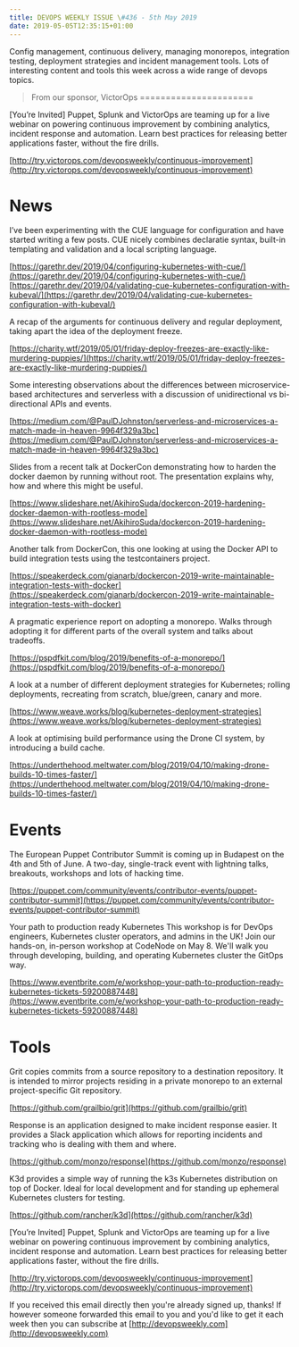 ```yaml
---
title: DEVOPS WEEKLY ISSUE \#436 - 5th May 2019 
date: 2019-05-05T12:35:15+01:00
---
```


Config management, continuous delivery, managing monorepos, integration testing, deployment strategies and incident management tools. Lots of interesting content and tools this week across a wide range of devops topics.


>From our sponsor, VictorOps
======================

[You’re Invited] Puppet, Splunk and VictorOps are teaming up for a live webinar on powering continuous improvement by combining analytics, incident response and automation. Learn best practices for releasing better applications faster, without the fire drills.

[http://try.victorops.com/devopsweekly/continuous-improvement](http://try.victorops.com/devopsweekly/continuous-improvement)


News
====

I’ve been experimenting with the CUE language for configuration and have started writing a few posts. CUE nicely combines declaratie syntax, built-in templating and validation and a local scripting language.

[https://garethr.dev/2019/04/configuring-kubernetes-with-cue/](https://garethr.dev/2019/04/configuring-kubernetes-with-cue/)
[https://garethr.dev/2019/04/validating-cue-kubernetes-configuration-with-kubeval/](https://garethr.dev/2019/04/validating-cue-kubernetes-configuration-with-kubeval/)


A recap of the arguments for continuous delivery and regular deployment, taking apart the idea of the deployment freeze.

[https://charity.wtf/2019/05/01/friday-deploy-freezes-are-exactly-like-murdering-puppies/](https://charity.wtf/2019/05/01/friday-deploy-freezes-are-exactly-like-murdering-puppies/)


Some interesting observations about the differences between microservice-based architectures and serverless with a discussion of unidirectional vs bi-directional APIs and events.

[https://medium.com/@PaulDJohnston/serverless-and-microservices-a-match-made-in-heaven-9964f329a3bc](https://medium.com/@PaulDJohnston/serverless-and-microservices-a-match-made-in-heaven-9964f329a3bc)


Slides from a recent talk at DockerCon demonstrating how to harden the docker daemon by running without root. The presentation explains why, how and where this might be useful.

[https://www.slideshare.net/AkihiroSuda/dockercon-2019-hardening-docker-daemon-with-rootless-mode](https://www.slideshare.net/AkihiroSuda/dockercon-2019-hardening-docker-daemon-with-rootless-mode)


Another talk from DockerCon, this one looking at using the Docker API to build integration tests using the testcontainers project.

[https://speakerdeck.com/gianarb/dockercon-2019-write-maintainable-integration-tests-with-docker](https://speakerdeck.com/gianarb/dockercon-2019-write-maintainable-integration-tests-with-docker)


A pragmatic experience report on adopting a monorepo. Walks through adopting it for different parts of the overall system and talks about tradeoffs.

[https://pspdfkit.com/blog/2019/benefits-of-a-monorepo/](https://pspdfkit.com/blog/2019/benefits-of-a-monorepo/)


A look at a number of different deployment strategies for Kubernetes; rolling deployments, recreating from scratch, blue/green, canary and more.

[https://www.weave.works/blog/kubernetes-deployment-strategies](https://www.weave.works/blog/kubernetes-deployment-strategies)


A look at optimising build performance using the Drone CI system, by introducing a build cache.

[https://underthehood.meltwater.com/blog/2019/04/10/making-drone-builds-10-times-faster/](https://underthehood.meltwater.com/blog/2019/04/10/making-drone-builds-10-times-faster/)


Events
======

The European Puppet Contributor Summit is coming up in Budapest on the 4th and 5th of June. A two-day, single-track event with lightning talks, breakouts, workshops and lots of hacking time.

[https://puppet.com/community/events/contributor-events/puppet-contributor-summit](https://puppet.com/community/events/contributor-events/puppet-contributor-summit)


Your path to production ready Kubernetes
This workshop is for DevOps engineers, Kubernetes cluster operators, and admins in the UK! Join our hands-on, in-person workshop at CodeNode on May 8. We'll walk you through developing, building, and operating Kubernetes cluster the GitOps way.

[https://www.eventbrite.com/e/workshop-your-path-to-production-ready-kubernetes-tickets-59200887448](https://www.eventbrite.com/e/workshop-your-path-to-production-ready-kubernetes-tickets-59200887448)


Tools
====

Grit copies commits from a source repository to a destination repository. It is intended to mirror projects residing in a private monorepo to an external project-specific Git repository.

[https://github.com/grailbio/grit](https://github.com/grailbio/grit)


Response is an application designed to make incident response easier. It provides a Slack application which allows for reporting incidents and tracking who is dealing with them and where.

[https://github.com/monzo/response](https://github.com/monzo/response)


K3d provides a simple way of running the k3s Kubernetes distribution on top of Docker. Ideal for local development and for standing up ephemeral Kubernetes clusters for testing.

[https://github.com/rancher/k3d](https://github.com/rancher/k3d)



[You’re Invited] Puppet, Splunk and VictorOps are teaming up for a live webinar on powering continuous improvement by combining analytics, incident response and automation. Learn best practices for releasing better applications faster, without the fire drills.

[http://try.victorops.com/devopsweekly/continuous-improvement](http://try.victorops.com/devopsweekly/continuous-improvement)


If you received this email directly then you're already signed up, thanks! If however someone forwarded this email to you and you'd like to get it each week then you can subscribe at [http://devopsweekly.com](http://devopsweekly.com)

